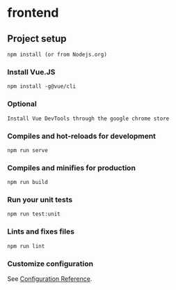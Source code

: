 # frontend

## Project setup

```
npm install (or from Nodejs.org)
```

### Install Vue.JS
```
npm install -g@vue/cli
```

### Optional
```
Install Vue DevTools through the google chrome store
```

### Compiles and hot-reloads for development
```
npm run serve
```

### Compiles and minifies for production
```
npm run build
```

### Run your unit tests
```
npm run test:unit
```

### Lints and fixes files
```
npm run lint
```

### Customize configuration
See [Configuration Reference](https://cli.vuejs.org/config/).
